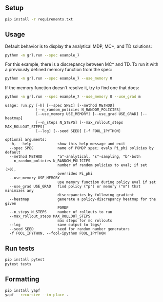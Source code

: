 ## Setup
```bash
pip install -r requirements.txt
```

## Usage

Default behavior is to display the analytical MDP, MC*, and TD solutions:
```bash
python -m grl.run --spec example_7
```

For this example, there is a discrepancy between MC* and TD. To run it with a previously defined memory function from the spec:
```bash
python -m grl.run --spec example_7 --use_memory 0
```

If the memory function doesn't resolve it, try to find one that does:
```bash
python -m grl.run --spec example_7 --use_memory 0 --use_grad m
```

```
usage: run.py [-h] [--spec SPEC] [--method METHOD]
              [--n_random_policies N_RANDOM_POLICIES]
              [--use_memory USE_MEMORY] [--use_grad USE_GRAD] [--heatmap]
              [--n_steps N_STEPS] [--max_rollout_steps MAX_ROLLOUT_STEPS]
              [--log] [--seed SEED] [-f FOOL_IPYTHON]

optional arguments:
  -h, --help            show this help message and exit
  --spec SPEC           name of POMDP spec; evals Pi_phi policies by default
  --method METHOD       "a"-analytical, "s"-sampling, "b"-both
  --n_random_policies N_RANDOM_POLICIES
                        number of random policies to eval; if set (>0),
                        overrides Pi_phi
  --use_memory USE_MEMORY
                        use memory function during policy eval if set
  --use_grad USE_GRAD   find policy ("p") or memory ("m") that minimizes any
                        discrepancies by following gradient
  --heatmap             generate a policy-discrepancy heatmap for the given
                        POMDP
  --n_steps N_STEPS     number of rollouts to run
  --max_rollout_steps MAX_ROLLOUT_STEPS
                        max steps for mc rollouts
  --log                 save output to logs/
  --seed SEED           seed for random number generators
  -f FOOL_IPYTHON, --fool-ipython FOOL_IPYTHON
```

## Run tests
```bash
pip install pytest
pytest tests
```

## Formatting
```bash
pip install yapf
yapf --recursive --in-place .
```

